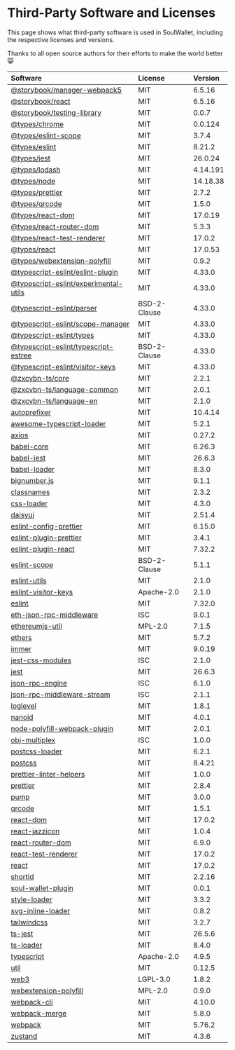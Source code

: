 # Third-Party Software and Licenses

This page shows what third-party software is used in SoulWallet, including the respective licenses and versions.

Thanks to all open source authors for their efforts to make the world better 😸



| Software                                                     | License                                                      | Version                                      |
| :----------------------------------------------------------- | :----------------------------------------------------------- | :------------------------------------------- |
| [	@storybook/manager-webpack5	](	https://github.com/storybookjs/storybook	) | 	MIT	 | 	6.5.16	 |
| [	@storybook/react	](	https://github.com/storybookjs/storybook	) | 	MIT	 | 	6.5.16	 |
| [	@storybook/testing-library	](	https://github.com/storybookjs/testing-library	) | 	MIT	 | 	0.0.7	 |
| [	@types/chrome	](	https://github.com/DefinitelyTyped/DefinitelyTyped	) | 	MIT	 | 	0.0.124	 |
| [	@types/eslint-scope	](	https://github.com/DefinitelyTyped/DefinitelyTyped	) | 	MIT	 | 	3.7.4	 |
| [	@types/eslint	](	https://github.com/DefinitelyTyped/DefinitelyTyped	) | 	MIT	 | 	8.21.2	 |
| [	@types/jest	](	https://github.com/DefinitelyTyped/DefinitelyTyped	) | 	MIT	 | 	26.0.24	 |
| [	@types/lodash	](	https://github.com/DefinitelyTyped/DefinitelyTyped	) | 	MIT	 | 	4.14.191	 |
| [	@types/node	](	https://github.com/DefinitelyTyped/DefinitelyTyped	) | 	MIT	 | 	14.18.38	 |
| [	@types/prettier	](	https://github.com/DefinitelyTyped/DefinitelyTyped	) | 	MIT	 | 	2.7.2	 |
| [	@types/qrcode	](	https://github.com/DefinitelyTyped/DefinitelyTyped	) | 	MIT	 | 	1.5.0	 |
| [	@types/react-dom	](	https://github.com/DefinitelyTyped/DefinitelyTyped	) | 	MIT	 | 	17.0.19	 |
| [	@types/react-router-dom	](	https://github.com/DefinitelyTyped/DefinitelyTyped	) | 	MIT	 | 	5.3.3	 |
| [	@types/react-test-renderer	](	https://github.com/DefinitelyTyped/DefinitelyTyped	) | 	MIT	 | 	17.0.2	 |
| [	@types/react	](	https://github.com/DefinitelyTyped/DefinitelyTyped	) | 	MIT	 | 	17.0.53	 |
| [	@types/webextension-polyfill	](	https://github.com/DefinitelyTyped/DefinitelyTyped	) | 	MIT	 | 	0.9.2	 |
| [	@typescript-eslint/eslint-plugin	](	https://github.com/typescript-eslint/typescript-eslint	) | 	MIT	 | 	4.33.0	 |
| [	@typescript-eslint/experimental-utils	](	https://github.com/typescript-eslint/typescript-eslint	) | 	MIT	 | 	4.33.0	 |
| [	@typescript-eslint/parser	](	https://github.com/typescript-eslint/typescript-eslint	) | 	BSD-2-Clause	 | 	4.33.0	 |
| [	@typescript-eslint/scope-manager	](	https://github.com/typescript-eslint/typescript-eslint	) | 	MIT	 | 	4.33.0	 |
| [	@typescript-eslint/types	](	https://github.com/typescript-eslint/typescript-eslint	) | 	MIT	 | 	4.33.0	 |
| [	@typescript-eslint/typescript-estree	](	https://github.com/typescript-eslint/typescript-eslint	) | 	BSD-2-Clause	 | 	4.33.0	 |
| [	@typescript-eslint/visitor-keys	](	https://github.com/typescript-eslint/typescript-eslint	) | 	MIT	 | 	4.33.0	 |
| [	@zxcvbn-ts/core	](	https://github.com/zxcvbn-ts/zxcvbn	) | 	MIT	 | 	2.2.1	 |
| [	@zxcvbn-ts/language-common	](	https://github.com/zxcvbn-ts/zxcvbn	) | 	MIT	 | 	2.0.1	 |
| [	@zxcvbn-ts/language-en	](	https://github.com/zxcvbn-ts/zxcvbn	) | 	MIT	 | 	2.1.0	 |
| [	autoprefixer	](	https://github.com/postcss/autoprefixer	) | 	MIT	 | 	10.4.14	 |
| [	awesome-typescript-loader	](	https://github.com/s-panferov/awesome-typescript-loader	) | 	MIT	 | 	5.2.1	 |
| [	axios	](	https://github.com/axios/axios	) | 	MIT	 | 	0.27.2	 |
| [	babel-core	](	https://github.com/babel/babel/tree/master/packages/babel-core	) | 	MIT	 | 	6.26.3	 |
| [	babel-jest	](	https://github.com/facebook/jest	) | 	MIT	 | 	26.6.3	 |
| [	babel-loader	](	https://github.com/babel/babel-loader	) | 	MIT	 | 	8.3.0	 |
| [	bignumber.js	](	https://github.com/MikeMcl/bignumber.js	) | 	MIT	 | 	9.1.1	 |
| [	classnames	](	https://github.com/JedWatson/classnames	) | 	MIT	 | 	2.3.2	 |
| [	css-loader	](	https://github.com/webpack-contrib/css-loader	) | 	MIT	 | 	4.3.0	 |
| [	daisyui	](	https://github.com/saadeghi/daisyui	) | 	MIT	 | 	2.51.4	 |
| [	eslint-config-prettier	](	https://github.com/prettier/eslint-config-prettier	) | 	MIT	 | 	6.15.0	 |
| [	eslint-plugin-prettier	](	https://github.com/prettier/eslint-plugin-prettier	) | 	MIT	 | 	3.4.1	 |
| [	eslint-plugin-react	](	https://github.com/jsx-eslint/eslint-plugin-react	) | 	MIT	 | 	7.32.2	 |
| [	eslint-scope	](	https://github.com/eslint/eslint-scope	) | 	BSD-2-Clause	 | 	5.1.1	 |
| [	eslint-utils	](	https://github.com/mysticatea/eslint-utils	) | 	MIT	 | 	2.1.0	 |
| [	eslint-visitor-keys	](	https://github.com/eslint/eslint-visitor-keys	) | 	Apache-2.0	 | 	2.1.0	 |
| [	eslint	](	https://github.com/eslint/eslint	) | 	MIT	 | 	7.32.0	 |
| [	eth-json-rpc-middleware	](	https://github.com/MetaMask/eth-json-rpc-middleware	) | 	ISC	 | 	9.0.1	 |
| [	ethereumjs-util	](	https://github.com/ethereumjs/ethereumjs-monorepo	) | 	MPL-2.0	 | 	7.1.5	 |
| [	ethers	](	https://github.com/ethers-io/ethers.js	) | 	MIT	 | 	5.7.2	 |
| [	immer	](	https://github.com/immerjs/immer	) | 	MIT	 | 	9.0.19	 |
| [	jest-css-modules	](	https://github.com/justinsisley/Jest-CSS-Modules	) | 	ISC	 | 	2.1.0	 |
| [	jest	](	https://github.com/facebook/jest	) | 	MIT	 | 	26.6.3	 |
| [	json-rpc-engine	](	https://github.com/MetaMask/json-rpc-engine	) | 	ISC	 | 	6.1.0	 |
| [	json-rpc-middleware-stream	](	https://github.com/kumavis/json-rpc-middleware-stream	) | 	ISC	 | 	2.1.1	 |
| [	loglevel	](	https://github.com/pimterry/loglevel	) | 	MIT	 | 	1.8.1	 |
| [	nanoid	](	https://github.com/ai/nanoid	) | 	MIT	 | 	4.0.1	 |
| [	node-polyfill-webpack-plugin	](	https://github.com/Richienb/node-polyfill-webpack-plugin	) | 	MIT	 | 	2.0.1	 |
| [	obj-multiplex	](		) | 	ISC	 | 	1.0.0	 |
| [	postcss-loader	](	https://github.com/webpack-contrib/postcss-loader	) | 	MIT	 | 	6.2.1	 |
| [	postcss	](	https://github.com/postcss/postcss	) | 	MIT	 | 	8.4.21	 |
| [	prettier-linter-helpers	](	https://github.com/prettier/prettier-linter-helpers	) | 	MIT	 | 	1.0.0	 |
| [	prettier	](	https://github.com/prettier/prettier	) | 	MIT	 | 	2.8.4	 |
| [	pump	](	https://github.com/mafintosh/pump	) | 	MIT	 | 	3.0.0	 |
| [	qrcode	](	https://github.com/soldair/node-qrcode	) | 	MIT	 | 	1.5.1	 |
| [	react-dom	](	https://github.com/facebook/react	) | 	MIT	 | 	17.0.2	 |
| [	react-jazzicon	](	https://github.com/marcusmolchany/react-jazzicon	) | 	MIT	 | 	1.0.4	 |
| [	react-router-dom	](	https://github.com/remix-run/react-router	) | 	MIT	 | 	6.9.0	 |
| [	react-test-renderer	](	https://github.com/facebook/react	) | 	MIT	 | 	17.0.2	 |
| [	react	](	https://github.com/facebook/react	) | 	MIT	 | 	17.0.2	 |
| [	shortid	](	https://github.com/dylang/shortid	) | 	MIT	 | 	2.2.16	 |
| [	soul-wallet-plugin	](		) | 	MIT	 | 	0.0.1	 |
| [	style-loader	](	https://github.com/webpack-contrib/style-loader	) | 	MIT	 | 	3.3.2	 |
| [	svg-inline-loader	](	https://github.com/sairion/svg-inline-loader	) | 	MIT	 | 	0.8.2	 |
| [	tailwindcss	](	https://github.com/tailwindlabs/tailwindcss	) | 	MIT	 | 	3.2.7	 |
| [	ts-jest	](	https://github.com/kulshekhar/ts-jest	) | 	MIT	 | 	26.5.6	 |
| [	ts-loader	](	https://github.com/TypeStrong/ts-loader	) | 	MIT	 | 	8.4.0	 |
| [	typescript	](	https://github.com/Microsoft/TypeScript	) | 	Apache-2.0	 | 	4.9.5	 |
| [	util	](	https://github.com/browserify/node-util	) | 	MIT	 | 	0.12.5	 |
| [	web3	](	https://github.com/ethereum/web3.js	) | 	LGPL-3.0	 | 	1.8.2	 |
| [	webextension-polyfill	](	https://github.com/mozilla/webextension-polyfill	) | 	MPL-2.0	 | 	0.9.0	 |
| [	webpack-cli	](	https://github.com/webpack/webpack-cli	) | 	MIT	 | 	4.10.0	 |
| [	webpack-merge	](	https://github.com/survivejs/webpack-merge	) | 	MIT	 | 	5.8.0	 |
| [	webpack	](	https://github.com/webpack/webpack	) | 	MIT	 | 	5.76.2	 |
| [	zustand	](	https://github.com/pmndrs/zustand	) | 	MIT	 | 	4.3.6	 |
